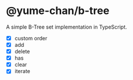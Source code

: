 # @yume-chan/b-tree

A simple B-Tree set implementation in TypeScript.

- [x] custom order
- [x] add
- [x] delete
- [x] has
- [x] clear
- [x] iterate
